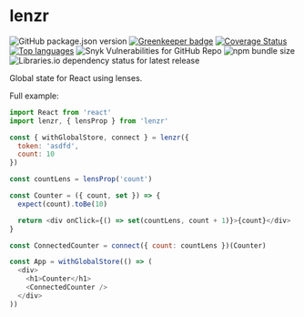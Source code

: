 # lenzr

![GitHub package.json version](https://img.shields.io/github/package-json/v/justbrody/lenzr.svg)
[![Greenkeeper badge](https://badges.greenkeeper.io/justbrody/lenzr.svg)](https://greenkeeper.io/)
[![Coverage Status](https://coveralls.io/repos/github/justbrody/lenzr/badge.svg?branch=master)](https://coveralls.io/github/justbrody/lenzr?branch=master)
[![Top languages](https://img.shields.io/github/languages/top/justbrody/lenzr.svg)](https://github.com/justbrody/lenzr/)
![Snyk Vulnerabilities for GitHub Repo](https://img.shields.io/snyk/vulnerabilities/github/justbrody/lenzr.svg)
![npm bundle size](https://img.shields.io/bundlephobia/min/lenzr@latest.svg)
![Libraries.io dependency status for latest release](https://img.shields.io/librariesio/release/npm/lenzr.svg)

Global state for React using lenses.

Full example:
```javascript
import React from 'react'
import lenzr, { lensProp } from 'lenzr'

const { withGlobalStore, connect } = lenzr({
  token: 'asdfd',
  count: 10
})

const countLens = lensProp('count')

const Counter = ({ count, set }) => {
  expect(count).toBe(10)

  return <div onClick={() => set(countLens, count + 1)}>{count}</div>
}

const ConnectedCounter = connect({ count: countLens })(Counter)

const App = withGlobalStore(() => (
  <div>
    <h1>Counter</h1>
    <ConnectedCounter />
  </div>
))
```
